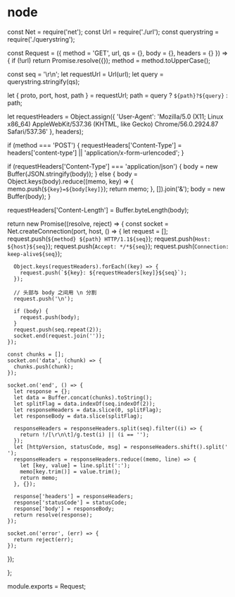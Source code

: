 # node

const Net = require('net');
const Url = require('./url');
const querystring = require('./querystring');

const Request = ({ method = 'GET', url, qs = {}, body = {}, headers = {} }) => {
  if (!url) return Promise.resolve({});
  method = method.toUpperCase();

  const seq = '\r\n';
  let requestUrl = Url(url);
  let query = querystring.stringify(qs);

  let { proto, port, host, path } = requestUrl;
  path = query ? `${path}?${query}` : path;

  let requestHeaders = Object.assign({
    'User-Agent': 'Mozilla/5.0 (X11; Linux x86_64) AppleWebKit/537.36 (KHTML, like Gecko) Chrome/56.0.2924.87 Safari/537.36'
  }, headers);

  if (method === 'POST') {
    requestHeaders['Content-Type'] = headers['content-type'] || 'application/x-form-urlencoded';
  }

  if (requestHeaders['Content-Type'] === 'application/json') {
    body = new Buffer(JSON.stringify(body));
  } else {
    body = Object.keys(body).reduce((memo, key) => {
      memo.push(`${key}=${body[key]}`);
      return memo;
    }, []).join('&');
    body = new Buffer(body);
  }

  requestHeaders['Content-Length'] = Buffer.byteLength(body);

  return new Promise((resolve, reject) => {
    const socket = Net.createConnection(port, host, () => {
      let request = [];
      request.push(`${method} ${path} HTTP/1.1${seq}`);
      request.push(`Host: ${host}${seq}`);
      request.push(`Accept: */*${seq}`);
      request.push(`Connection: keep-alive${seq}`);

      Object.keys(requestHeaders).forEach((key) => {
        request.push(`${key}: ${requestHeaders[key]}${seq}`);
      });

      // 头部与 body 之间用 \n 分割
      request.push('\n');
      
      if (body) {
        request.push(body);
      }
      request.push(seq.repeat(2));
      socket.end(request.join(''));
    });

    const chunks = [];
    socket.on('data', (chunk) => {
      chunks.push(chunk);
    });

    socket.on('end', () => {
      let response = {};
      let data = Buffer.concat(chunks).toString();
      let splitFlag = data.indexOf(seq.indexOf(2));
      let responseHeaders = data.slice(0, splitFlag);
      let responseBody = data.slice(splitFlag);

      responseHeaders = responseHeaders.split(seq).filter((i) => { 
        return !/[\r\n\t]/g.test(i) || (i == ''); 
      });
      let [httpVersion, statusCode, msg] = responseHeaders.shift().split(' ');
      responseHeaders = responseHeaders.reduce((memo, line) => {
        let [key, value] = line.split(':');
        memo[key.trim()] = value.trim();
        return memo;
      }, {});

      response['headers'] = responseHeaders;
      response['statusCode'] = statusCode;
      response['body'] = responseBody;
      return resolve(response);
    });

    socket.on('error', (err) => {
      return reject(err);
    });
  });

};

module.exports = Request;

